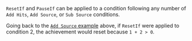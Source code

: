 `ResetIf` and `PauseIf` can be applied to a condition following any number of `Add Hits`, `Add Source`, or `Sub Source` conditions. 

Going back to the [`Add Source` example](AddSource-Flag) above, if `ResetIf` were applied to condition 2, the achievement would reset because `1 + 2 > 0`.

